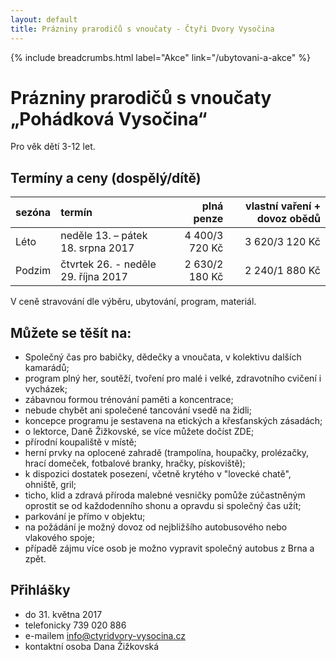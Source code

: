 ```yaml
---
layout: default
title: Prázniny prarodičů s vnoučaty - Čtyři Dvory Vysočina
---
```


{% include breadcrumbs.html label="Akce" link="/ubytovani-a-akce" %}

# Prázniny prarodičů s vnoučaty „Pohádková Vysočina“

Pro věk dětí 3-12 let.

## Termíny a ceny (dospělý/dítě)

| sezóna | termín                              |     plná penze | vlastní vaření + dovoz obědů |
|:-------|:------------------------------------|---------------:|-----------------------------:|
| Léto   | neděle 13. – pátek 18. srpna 2017   | 4 400/3 720 Kč |               3 620/3 120 Kč |
| Podzim | čtvrtek 26. - neděle 29. října 2017 | 2 630/2 180 Kč |               2 240/1 880 Kč |

V ceně stravování dle výběru, ubytování, program, materiál. 
 
## Můžete se těšít na:

- Společný čas pro babičky, dědečky a vnoučata, v kolektivu dalších kamarádů;
- program plný her, soutěží, tvoření pro malé i velké, zdravotního cvičení i vycházek;
- zábavnou formou trénování paměti a koncentrace;
- nebude chybět ani společené tancování vsedě na židli;
- koncepce programu je sestavena na etických a křesťanských zásadách;
- o lektorce, Daně Žižkovské, se více můžete dočíst ZDE;
- přírodní koupaliště v místě;
- herní prvky na oplocené zahradě (trampolína, houpačky, prolézačky, hrací domeček, fotbalové branky, hračky, pískoviště);
- k dispozici dostatek posezení, včetně krytého v "lovecké chatě", ohniště, gril;
- ticho, klid a zdravá příroda malebné vesničky pomůže zúčastněným oprostit se od každodenního shonu a opravdu si společný čas užít;
- parkování je přímo v objektu;
- na požádání je možný dovoz od nejbližšího autobusového nebo vlakového spoje;
- případě zájmu více osob je možno vypravit společný autobus z Brna a zpět.

## Přihlášky

- do 31. května 2017
- telefonicky 739 020 886
- e-mailem  info@ctyridvory-vysocina.cz 
- kontaktní osoba Dana Žižkovská
